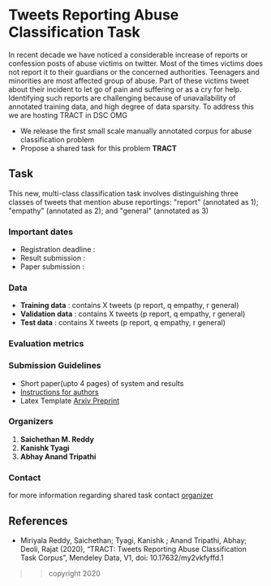 # **Tweets Reporting Abuse Classification Task** 

In recent decade we have noticed a considerable increase of reports or confession posts of abuse victims on twitter. Most of the times victims does not report it to their guardians or the concerned authorities. Teenagers and minorities are most affected group of abuse. Part of these victims tweet about their incident to let go of pain and suffering or as a cry for help. Identifying such reports are challenging because of unavailability of annotated training data, and high degree of data sparsity. To address this we are hosting TRACT in DSC OMG

* We release the first small scale manually annotated corpus for abuse classification problem
* Propose a shared task for this problem **TRACT**

## Task
This new, multi-class classification task involves distinguishing three classes of tweets that mention abuse reportings: "report" (annotated as 1);  "empathy" (annotated as 2);  and   "general" (annotated as 3) 

### Important dates
* Registration deadline :  
* Result submission :
* Paper submission :

### Data
* **Training data** : contains X tweets (p report, q empathy, r general)
* **Validation data** : contains X tweets (p report, q empathy, r general)
* **Test data** : contains X tweets (p report, q empathy, r general)

### Evaluation metrics



### Submission Guidelines
* Short paper(upto 4 pages) of system and results
* [Instructions for authors](https://github.com/Saichethan/TRACT/ioa)
* Latex Template [Arxiv Preprint](https://github.com/Saichethan/TRACT/blob/master/Style%20and%20Template%20for%20Preprints%20(arXiv%2C%20bio-arXiv).zip)


### Organizers
1. **Saichethan M. Reddy**
2. **Kanishk Tyagi**
3. **Abhay Anand Tripathi**

### Contact
for more information regarding shared task contact [organizer](mailto:saichethanreddymiriyala@gmail.com)

## References

* Miriyala Reddy, Saichethan; Tyagi, Kanishk ; Anand Tripathi, Abhay; Deoli, Rajat (2020), “TRACT: Tweets Reporting Abuse Classification Task Corpus”, Mendeley Data, V1, doi: 10.17632/my2vkfyffd.1

>>copyright 2020

